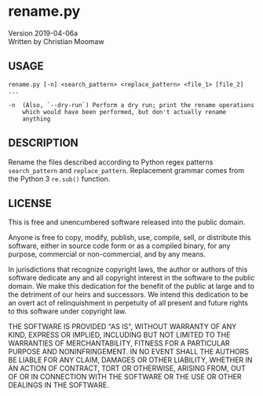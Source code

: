 # rename.py

Version 2019-04-06a  
Written by Christian Moomaw

## USAGE

    rename.py [-n] <search_pattern> <replace_pattern> <file_1> [file_2] ...

    -n  (Also, `--dry-run`) Perform a dry run; print the rename operations
        which would have been performed, but don't actually rename
        anything

## DESCRIPTION

Rename the files described according to Python regex patterns
`search_pattern` and `replace_pattern`. Replacement grammar comes from the
Python 3 `re.sub()` function.

## LICENSE

This is free and unencumbered software released into the public domain.

Anyone is free to copy, modify, publish, use, compile, sell, or
distribute this software, either in source code form or as a compiled
binary, for any purpose, commercial or non-commercial, and by any
means.

In jurisdictions that recognize copyright laws, the author or authors
of this software dedicate any and all copyright interest in the
software to the public domain. We make this dedication for the benefit
of the public at large and to the detriment of our heirs and
successors. We intend this dedication to be an overt act of
relinquishment in perpetuity of all present and future rights to this
software under copyright law.

THE SOFTWARE IS PROVIDED "AS IS", WITHOUT WARRANTY OF ANY KIND,
EXPRESS OR IMPLIED, INCLUDING BUT NOT LIMITED TO THE WARRANTIES OF
MERCHANTABILITY, FITNESS FOR A PARTICULAR PURPOSE AND NONINFRINGEMENT.
IN NO EVENT SHALL THE AUTHORS BE LIABLE FOR ANY CLAIM, DAMAGES OR
OTHER LIABILITY, WHETHER IN AN ACTION OF CONTRACT, TORT OR OTHERWISE,
ARISING FROM, OUT OF OR IN CONNECTION WITH THE SOFTWARE OR THE USE OR
OTHER DEALINGS IN THE SOFTWARE.
